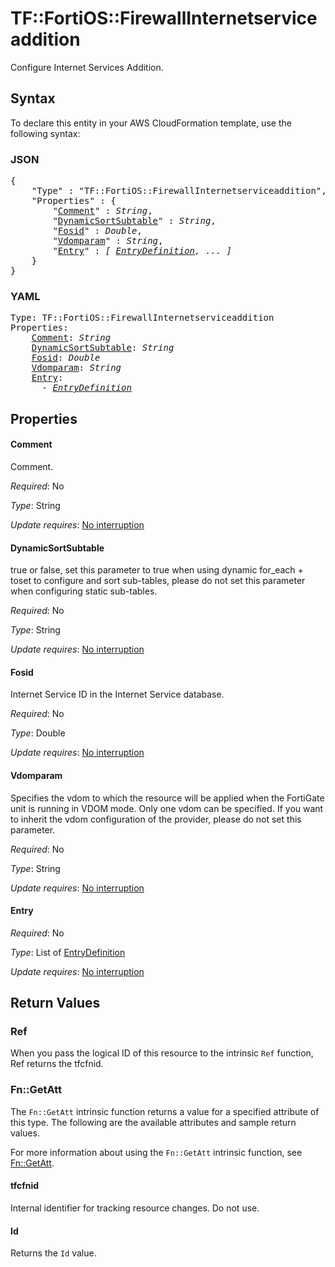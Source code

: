 # TF::FortiOS::FirewallInternetserviceaddition

Configure Internet Services Addition.

## Syntax

To declare this entity in your AWS CloudFormation template, use the following syntax:

### JSON

<pre>
{
    "Type" : "TF::FortiOS::FirewallInternetserviceaddition",
    "Properties" : {
        "<a href="#comment" title="Comment">Comment</a>" : <i>String</i>,
        "<a href="#dynamicsortsubtable" title="DynamicSortSubtable">DynamicSortSubtable</a>" : <i>String</i>,
        "<a href="#fosid" title="Fosid">Fosid</a>" : <i>Double</i>,
        "<a href="#vdomparam" title="Vdomparam">Vdomparam</a>" : <i>String</i>,
        "<a href="#entry" title="Entry">Entry</a>" : <i>[ <a href="entrydefinition.md">EntryDefinition</a>, ... ]</i>
    }
}
</pre>

### YAML

<pre>
Type: TF::FortiOS::FirewallInternetserviceaddition
Properties:
    <a href="#comment" title="Comment">Comment</a>: <i>String</i>
    <a href="#dynamicsortsubtable" title="DynamicSortSubtable">DynamicSortSubtable</a>: <i>String</i>
    <a href="#fosid" title="Fosid">Fosid</a>: <i>Double</i>
    <a href="#vdomparam" title="Vdomparam">Vdomparam</a>: <i>String</i>
    <a href="#entry" title="Entry">Entry</a>: <i>
      - <a href="entrydefinition.md">EntryDefinition</a></i>
</pre>

## Properties

#### Comment

Comment.

_Required_: No

_Type_: String

_Update requires_: [No interruption](https://docs.aws.amazon.com/AWSCloudFormation/latest/UserGuide/using-cfn-updating-stacks-update-behaviors.html#update-no-interrupt)

#### DynamicSortSubtable

true or false, set this parameter to true when using dynamic for_each + toset to configure and sort sub-tables, please do not set this parameter when configuring static sub-tables.

_Required_: No

_Type_: String

_Update requires_: [No interruption](https://docs.aws.amazon.com/AWSCloudFormation/latest/UserGuide/using-cfn-updating-stacks-update-behaviors.html#update-no-interrupt)

#### Fosid

Internet Service ID in the Internet Service database.

_Required_: No

_Type_: Double

_Update requires_: [No interruption](https://docs.aws.amazon.com/AWSCloudFormation/latest/UserGuide/using-cfn-updating-stacks-update-behaviors.html#update-no-interrupt)

#### Vdomparam

Specifies the vdom to which the resource will be applied when the FortiGate unit is running in VDOM mode. Only one vdom can be specified. If you want to inherit the vdom configuration of the provider, please do not set this parameter.

_Required_: No

_Type_: String

_Update requires_: [No interruption](https://docs.aws.amazon.com/AWSCloudFormation/latest/UserGuide/using-cfn-updating-stacks-update-behaviors.html#update-no-interrupt)

#### Entry

_Required_: No

_Type_: List of <a href="entrydefinition.md">EntryDefinition</a>

_Update requires_: [No interruption](https://docs.aws.amazon.com/AWSCloudFormation/latest/UserGuide/using-cfn-updating-stacks-update-behaviors.html#update-no-interrupt)

## Return Values

### Ref

When you pass the logical ID of this resource to the intrinsic `Ref` function, Ref returns the tfcfnid.

### Fn::GetAtt

The `Fn::GetAtt` intrinsic function returns a value for a specified attribute of this type. The following are the available attributes and sample return values.

For more information about using the `Fn::GetAtt` intrinsic function, see [Fn::GetAtt](https://docs.aws.amazon.com/AWSCloudFormation/latest/UserGuide/intrinsic-function-reference-getatt.html).

#### tfcfnid

Internal identifier for tracking resource changes. Do not use.

#### Id

Returns the <code>Id</code> value.

